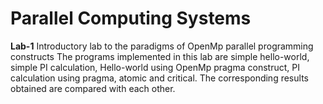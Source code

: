 # Parallel Computing Systems
**Lab-1**
  Introductory lab to the paradigms of OpenMp parallel programming constructs
  The programs implemented in this lab are simple hello-world, simple PI calculation, Hello-world using OpenMp pragma construct, PI calculation using pragma, atomic and critical.
  The corresponding results obtained are compared with each other.

